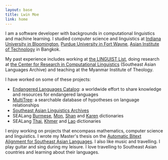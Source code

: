 ```yaml
---
layout: base
title: Lwin Moe
link: home
---
```


I am a software developer with backgrounds in computational linguistics and machine learning. I studied computer science and linguistics at [Indiana University in Bloomington](http://iub.edu/), [Purdue University in Fort Wayne](https://www.pfw.edu/), [Asian Institute of Technology](https://www.ait.ac.th/) in Bangkok.

My past experience includes working at [the LINGUIST List](https://linguistlist.org/), doing research at [the Center for Research in Computational Linguistics](http://sealang.net/) (Southeast Asian Languages Archive) and teaching at the Myanmar Institute of Theology.

I have worked on some of these projects:

- [Endangered Languages Catalog](http://endangeredlanguages.com/): a worldwide effort to share knowledge and resources for endangered languages
- [MultiTree](http://multitree.org/): a searchable database of hypotheses on language relationships
- [Southeast Asian Linguistics Archives](http://sealang.net/sala)
- SEALang [Burmese](http://sealang.net/burmese/), [Mon](http://sealang.net/mon/), [Shan](http://sealang.net/shan/) and [Karen](http://sealang.net/karen/dictionary.htm) dictionaries
- SEALang [Thai](http://sealang.net/thai/), [Khmer](http://sealang.net/khmer) and [Lao](http://sealang.net/lao/) dictionaries


I enjoy working on projects that encompass mathematics, computer science and linguistics. I wrote my Master's thesis on the [Automatic Bitext Alignment for Southeast Asian Languages](https://docs.google.com/file/d/0B7ZEOyKXVhn1bk5LMF9pRy0xUUU/edit?usp=sharing). I also like music and travelling. I play guitar and sing during my leisure. I love travelling to Southeast Asian countries and learning about their languages.

